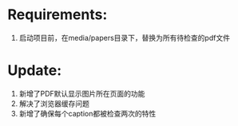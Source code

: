 # Requirements:
1. 启动项目前，在media/papers目录下，替换为所有待检查的pdf文件

# Update:
1. 新增了PDF默认显示图片所在页面的功能
2. 解决了浏览器缓存问题
3. 新增了确保每个caption都被检查两次的特性